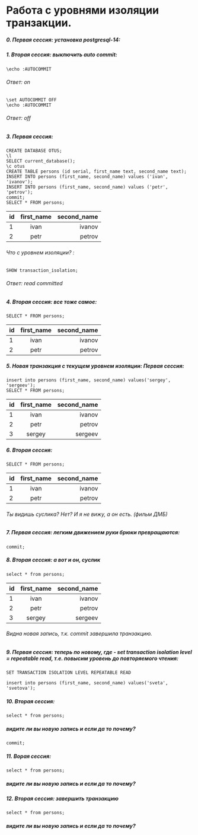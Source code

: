 # Работа с уровнями изоляции транзакции.
##### 0. Первая сессия: установка postgresql-14:
##### 1. Вторая сессия: выключить auto commit:
```
\echo :AUTOCOMMIT
```
###### Ответ: on
```
\set AUTOCOMMIT OFF
\echo :AUTOCOMMIT
```
###### Ответ: off
##### 3. Первая сессия:
```
CREATE DATABASE OTUS;
\l
SELECT current_database();
\c otus
CREATE TABLE persons (id serial, first_name text, second_name text);
INSERT INTO persons (first_name, second_name) values ('ivan', 'ivanov'); 
INSERT INTO persons (first_name, second_name) values ('petr', 'petrov'); 
commit;
SELECT * FROM persons;
```
id|first_name|second_name|
:----|:--------:|-----:
1  |ivan    |ivanov |
2|  petr   |petrov | 
###### Что с уровнем изоляции? :
```
SHOW transaction_isolation;
```
###### Ответ: read committed
##### 4. Вторая сессия: все тоже самое:
```
SELECT * FROM persons;
```
id|first_name|second_name|
:----|:--------:|-----:
1  |ivan    |ivanov |
2|  petr   |petrov | 
##### 5. Новая транзакция с текущем уровнем изоляции: Первая сессия:
```
insert into persons (first_name, second_name) values('sergey', 'sergeev');
SELECT * FROM persons;
```
id|first_name|second_name|
:----|:--------:|-----:
1  |ivan    |ivanov |
2|  petr   |petrov | 
3|  sergey   |sergeev | 

##### 6.  Вторая сессия:
```
SELECT * FROM persons;
```
id|first_name|second_name|
:----|:--------:|-----:
1  |ivan    |ivanov |
2|  petr   |petrov | 

###### Ты видишь суслика? Нет? И я не вижу, а он есть. (фильм ДМБ)

##### 7. Первая сессия: легким движением руки брюки превращаются:
```
commit;
```
##### 8. Вторая сессия: а вот и он, суслик
```
select * from persons;
```
id|first_name|second_name|
:----|:--------:|-----:
1  |ivan    |ivanov |
2|  petr   |petrov | 
3|  sergey   |sergeev |

###### Видна новая запись, т.к. commit завершила транзакцию.
##### 9. Первая сессия: теперь по новому, где - set transaction isolation level = repeatable read, т.е. повысим уровень до повторяемого чтения:
```
SET TRANSACTION ISOLATION LEVEL REPEATABLE READ
```

```
insert into persons (first_name, second_name) values('sveta', 'svetova');
```
##### 10. Вторая сессия:
```
select * from persons; 
```
##### видите ли вы новую запись и если да то почему?
```
commit;
```
##### 11. Ворая сессия: 
```
select * from persons;
```
##### видите ли вы новую запись и если да то почему?

##### 12. Вторая сессия: завершить транзакцию
```
select * from persons;
```
##### видите ли вы новую запись и если да то почему?































